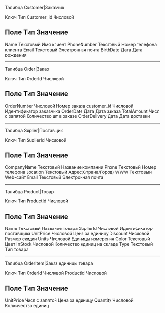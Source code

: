 Талибца Customer|Заказчик

Ключ            Тип
Customer_id     Числовой

Поле            Тип             Значение
----------------------------------------
Name            Текстовый       Имя клиент
PhoneNumber     Текстовый       Номер телефона клиента
Email           Текстовый       Электронная почта
BirthDate       Дата            Дата рождения

***

Талибца Order|Заказ

Ключ            Тип
OrderId         Числовой

Поле            Тип             Значение
----------------------------------------
OrderNumber     Числовой        Номер заказа
customer_id     Числовой        Идентификатор заказчика
OrderDate       Дата            Дата заказа
TotalAmount     Числ с запятой  Количество шт в заказе
OrderDelivery   Дата            Дата доставки

***

Талибца Suplier|Поставщик

Ключ            Тип
SuplierId       Числовой

Поле            Тип             Значение
----------------------------------------
CompanyName     Текстовый        Название компании
Phone           Текстовый        Номер телефона
Location        Текстовый        Адрес(Страна/Город)
WWW             Текстовый        Web-сайт
Email           Текстовый        Электронная почта

***

Талибца Product|Товар

Ключ            Тип
ProductId       Числовой

Поле            Тип             Значение
----------------------------------------
Name            Текстовый       Название товара
SuplierId       Числовой        Идентификатор поставщика
UnitPrice       Числовой        Цена за единицу
Discount        Числовой        Размер скидки
Units           Числовой        Единицы измерения
Color           Текстовый       Цвет
InStock         Числовой        Количество единиц на складе
Type            Текстовый       Тип товара

***

Талибца OrderItem|Заказ единицы товара

Ключ            Тип
OrderId         Числовой
ProductId       Числовой

Поле            Тип             Значение
----------------------------------------
UnitPrice       Числ с запятой  Цена за единицу
Quantity        Числовой        Колкичество единиц